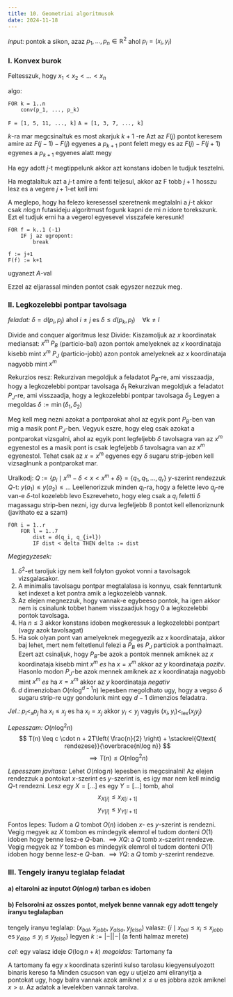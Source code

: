 ```yaml
---
title: 10. Geometriai algoritmusok
date: 2024-11-18
---
```


*input:* pontok a sikon, azaz $p_{1}, \dots, p_{n} \in \mathbb{R}^{2}$ ahol $p_{i} = (x_{i}, y_{i})$

### I. Konvex burok
Feltesszuk, hogy $x_{1} < x_{2} < \dots < x_{n}$

algo:
```
FOR k = 1..n
	conv(p_1, ..., p_k)
```

`F = [1, 5, 11, ..., k]`
`A = [1, 3, 7, ..., k]`

$k$-ra mar megcsinaltuk es most akarjuk $k+1$ -re
Azt az $F(j)$ pontot keresem amire az $F(j-1) - F(j)$ egyenes a $p_{k+1}$ pont felett megy es az $F(j) - F(j+1)$ egyenes a $p_{k+1}$ egyenes alatt megy

Ha egy adott $j$-t megtippelunk akkor azt konstans idoben le tudjuk tesztelni.

Ha megtalaltuk azt a $j$-t amire a fenti teljesul, akkor az F tobb $j+1$ hosszu lesz es a vegere $j+1$-et kell irni

A meglepo, hogy ha felezo keresessel szeretnenk megtalalni a $j$-t akkor csak $n\log n$ futasideju algoritmust fogunk kapni de mi $n$ idore torekszunk.
Ezt el tudjuk erni ha a vegerol egyesevel visszafele keresunk!

```
FOR f = k..1 (-1)
	IF j az ugropont:
		break

f := j+1
F(f) := k+1
```
ugyanezt $A$-val

Ezzel az eljarassal minden pontot csak egyszer nezzuk meg.


### II. Legkozelebbi pontpar tavolsaga
*feladat:* $\delta = d(p_{i}, p_{j})$ ahol $i \neq j$ es $\delta \leq d(p_{k}, p_{l}) \quad \forall k \neq l$

Divide and conquer algoritmus lesz
Divide:
	Kiszamoljuk az $x$ koordinatak mediansat: $x^{m}$
	 $P_{B}$ (particio-bal) azon pontok amelyeknek az $x$ koordinataja kisebb mint $x^{m}$
	$P_{J}$ (particio-jobb) azon pontok amelyeknek az $x$ koordinataja nagyobb mint $x^{m}$

Rekurzios resz:
	Rekurzivan megoldjuk a feladatot $P_{B}$-re, ami visszaadja, hogy a legkozelebbi pontpar tavolsaga $\delta_{1}$
	Rekurzivan megoldjuk a feladatot $P_{J}$-re, ami visszaadja, hogy a legkozelebbi pontpar tavolsaga $\delta_{2}$
	Legyen a megoldas $\delta := \min(\delta_{1}, \delta_{2})$

Meg kell meg nezni azokat a pontparokat ahol az egyik pont $P_{B}$-ben van mig a masik pont $P_{J}$-ben.
Vegyuk eszre, hogy eleg csak azokat a pontparokat vizsgalni, ahol az egyik pont legfeljebb $\delta$ tavolsagra van az $x^{m}$ egyenestol es a masik pont is csak legfeljebb $\delta$ tavolsagra van az $x^{m}$ egyenestol.
Tehat csak az $x=x^{m}$ egyenes egy $\delta$ sugaru strip-jeben kell vizsaglnunk a pontparokat mar.

Uralkodj:
	$Q := \{ p_{i} \mid x^{m} - \delta < x < x^{m} + \delta \} = \{ q_{1}, q_{1}, \dots, q_{r} \}$
	$y$-szerint rendezzuk $Q$-t: $y(a_{1}) \leq y(a_{2}) \leq \dots$
	Leellenorizzuk minden $q_{i}$-ra, hogy a felette levo $q_{j}$-re van-e $\delta$-tol kozelebb levo
	Eszreveheto, hogy eleg csak a $q_{i}$ feletti $\delta$ magassagu strip-ben nezni, igy durva legfeljebb $8$ pontot kell ellenoriznunk (javithato ez a szam)

```
FOR i = 1..r
	FOR l = 1..7
		dist = d(q_i, q_{i+l})
		IF dist < delta THEN delta := dist
```

*Megjegyzesek:*
1. $\delta ^{2}$-et taroljuk igy nem kell folyton gyokot vonni a tavolsagok vizsgalasakor.
2. A minimalis tavolsagu pontpar megtalalasa is konnyu, csak fenntartunk ket indexet a ket pontra amik a legkozelebb vannak.
3. Az elejen megnezzuk, hogy vannak-e egybeeso pontok, ha igen akkor nem is csinalunk tobbet hanem visszaadjuk hogy $0$ a legkozelebbi pontok tavolsaga.
4. Ha $n \leq 3$ akkor konstans idoben megkeressuk a legkozelebbi pontpart (vagy azok tavolsagat)
5. Ha sok olyan pont van amelyeknek megegyezik az $x$ koordinataja, akkor baj lehet, mert nem feltetlenul felezi a $P_{B}$ es $P_{J}$ particiok a ponthalmazt.
	Ezert azt csinaljuk, hogy $P_{B}$-be azok a pontok mennek amiknek az $x$ koordinataja kisebb mint $x^{m}$ *es* ha $x=x^{m}$ akkor az $y$ koordinataja *pozitv*. Hasonlo modon $P_{J}$-be azok mennek amiknek az $x$ koordinataja nagyobb mint $x^{m}$ *es* ha $x = x^{m}$ akkor az $y$ koordinataja *negativ*
6. $d$ dimenzioban $O(n\log ^{d-1}n)$ lepesben megoldhato ugy, hogy a vegso $\delta$ sugaru strip-re ugy gondolunk mint egy $d-1$ dimenzios feladatra.

*Jel.:* $p_{i} <_{x} p_{j}$ ha $x_{i} \leq x_{j}$ es ha $x_{i} = x_{j}$ akkor $y_{i} < y_{j}$
vagyis $(x_{i}, y_{i}) <_{\text{lex}} (x_{j} y_{j})$

*Lepesszam:* $O(n\log ^{2}n)$
$$
T(n) \leq c \cdot n + 2T\left( \frac{n}{2} \right) + \stackrel{Q\text{ rendezese}}{\overbrace{n\log n}}
$$
$$
\implies T(n) \leq O(n\log ^{2}n)
$$

*Lepesszam javitasa:* Lehet $O(n\log n)$ lepesben is megcsinalni!
Az elejen rendezzuk a pontokat $x$-szerint es $y$-szerint is, es igy mar nem kell mindig $Q$-t rendezni.
Lesz egy $X = [\dots]$ es egy $Y = [\dots]$ tomb, ahol
$$
x_{X[i]} \leq x_{X[i+1]}
$$
$$
y_{Y[i]} \leq y_{Y[i+1]}
$$

Fontos lepes: Tudom a $Q$ tombot $O(n)$ idoben $x$- es $y$-szerint is rendezni.
Vegig megyek az $X$ tombon es mindegyik elemrol el tudom donteni $O(1)$ idoben hogy benne lesz-e $Q$-ban. $\implies XQ$: a $Q$ tomb $x$-szerint rendezve.
Vegig megyek az $Y$ tombon es mindegyik elemrol el tudom donteni $O(1)$ idoben hogy benne lesz-e $Q$-ban. $\implies YQ$: a $Q$ tomb $y$-szerint rendezve.


### III. Tengely iranyu teglalap feladat
#### a) eltarolni az inputot $O(n\log n)$ tarban es idoben
#### b) Felsorolni az osszes pontot, melyek benne vannak egy adott tengely iranyu teglalapban
tengely iranyu teglalap: $(x_{bal},\; x_{jobb},\; y_{also},\; y_{felso})$
valasz: $\{ i \mid x_{bal} \leq x_{i} \leq x_{jobb} \text{ es } y_{also} \leq y_{i} \leq y_{felso} \}$
legyen $k:= \lvert -| |- \rvert$ (a fenti halmaz merete)

*cel:* egy valasz ideje $O(\log n + k)$
*megoldas:* Tartomany fa
 
 A tartomany fa egy $x$ koordinata szerinti kulso tarolasu kiegyensulyozott binaris kereso fa
Minden csucson van egy $u$  utjelzo ami eliranyitja a pontokat ugy, hogy balra vannak azok amiknel $x \leq u$ es jobbra azok amiknel $x > u$. Az adatok a levelekben vannak tarolva.





